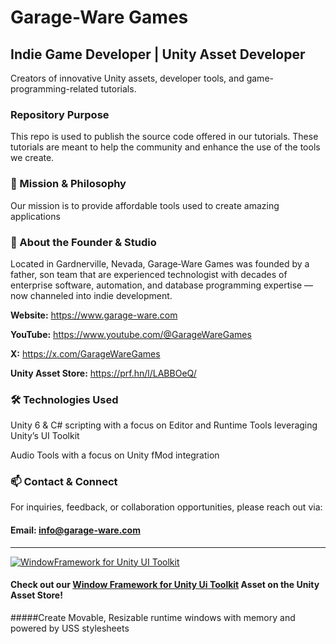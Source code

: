 # Garage-Ware Games
## Indie Game Developer | Unity Asset Developer
Creators of innovative Unity assets, developer tools, and game-programming-related tutorials.

### Repository Purpose
This repo is used to publish the source code offered in our tutorials. These tutorials are meant to help the community and enhance the use of the tools we create.

### 🎯 Mission & Philosophy
Our mission is to provide affordable tools used to create amazing applications

### 📍 About the Founder & Studio
Located in Gardnerville, Nevada, Garage‑Ware Games was founded by a father, son team that are experienced technologist with decades of enterprise software, automation, and database programming expertise — now channeled into indie development.

**Website:** https://www.garage-ware.com

**YouTube:** https://www.youtube.com/@GarageWareGames

**X:** https://x.com/GarageWareGames

**Unity Asset Store:** https://prf.hn/l/LABBOeQ/

### 🛠 Technologies Used
Unity 6 & C# scripting with a focus on Editor and Runtime Tools leveraging Unity’s UI Toolkit

Audio Tools with a focus on Unity fMod integration

### 📫 Contact & Connect
For inquiries, feedback, or collaboration opportunities, please reach out via:
#### Email: info@garage-ware.com
---
[![WindowFramework for Unity UI Toolkit](https://www.garage-ware.com/assets/images/WindowFramework/window-framework-logo-v2-thumb.webp)](https://prf.hn/l/y8bbPJj/)

#### Check out our [Window Framework for Unity Ui Toolkit](https://prf.hn/l/y8bbPJj/) Asset on the Unity Asset Store!
#####Create Movable, Resizable runtime windows with memory and powered by USS stylesheets
